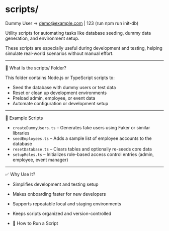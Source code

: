# scripts/

Dummy User -> demo@example.com | 123 (run npm run init-db)

Utility scripts for automating tasks like database seeding, dummy data generation, and environment setup.

These scripts are especially useful during development and testing, helping simulate real-world scenarios without manual effort.

---

🧩 What Is the scripts/ Folder?

This folder contains Node.js or TypeScript scripts to:

- Seed the database with dummy users or test data
- Reset or clean up development environments
- Preload admin, employee, or event data
- Automate configuration or development setup

---

📄 Example Scripts

- `createDummyUsers.ts` – Generates fake users using Faker or similar libraries
- `seedEmployees.ts` – Adds a sample list of employee accounts to the database
- `resetDatabase.ts` – Clears tables and optionally re-seeds core data
- `setupRoles.ts` – Initializes role-based access control entries (admin, employee, event manager)

---

✅ Why Use It?

- Simplifies development and testing setup
- Makes onboarding faster for new developers
- Supports repeatable local and staging environments
- Keeps scripts organized and version-controlled

- 📌 How to Run a Script
